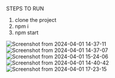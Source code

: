 STEPS TO RUN 

1. clone the project
2. npm i
3. npm start


![Screenshot from 2024-04-01 14-37-11](https://github.com/Rajnishpkkhvcb/jForceBackend/assets/60421387/5b7fee52-7809-46be-9d40-d651bdee5217)
![Screenshot from 2024-04-01 14-37-07](https://github.com/Rajnishpkkhvcb/jForceBackend/assets/60421387/9b60b068-ae9b-451a-a0ef-9886e19171d6)
![Screenshot from 2024-04-01 15-24-06](https://github.com/Rajnishpkkhvcb/jForceBackend/assets/60421387/85b689ab-2acd-4857-a2a8-69883a85baeb)
![Screenshot from 2024-04-01 14-40-42](https://github.com/Rajnishpkkhvcb/jForceBackend/assets/60421387/f14a570f-471b-4969-a8d8-dd97ce850e09)
![Screenshot from 2024-04-01 17-23-15](https://github.com/Rajnishpkkhvcb/jForceBackend/assets/60421387/e34a97e7-a9ef-4248-bde2-39851ee08048)

